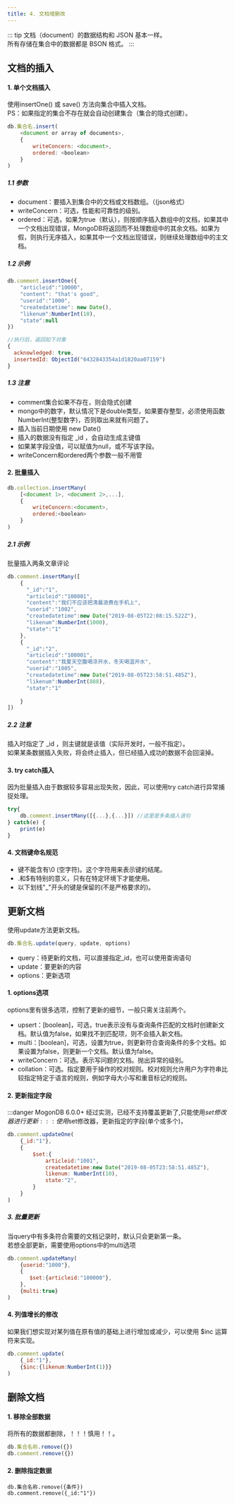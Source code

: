 ```yaml
---
title: 4. 文档增删改
---
```

::: tip
文档（document）的数据结构和 JSON 基本一样。  
所有存储在集合中的数据都是 BSON 格式。
:::

## 文档的插入
#### 1. 单个文档插入
使用insertOne() 或 save() 方法向集合中插入文档。  
PS：如果指定的集合不存在就会自动创建集合（集合的隐式创建）。
```js
db.集合名.insert(
    <document or array of documents>,
    {
        writeConcern: <document>,
        ordered: <boolean>
    }
)
```
##### 1.1 参数
- document：要插入到集合中的文档或文档数组。（(json格式）
- writeConcern：可选，性能和可靠性的级别。
- ordered：可选，如果为true（默认），则按顺序插入数组中的文档，如果其中一个文档出现错误，MongoDB将返回而不处理数组中的其余文档。如果为假，则执行无序插入，如果其中一个文档出现错误，则继续处理数组中的主文档。

##### 1.2 示例
```js
db.comment.insertOne({
    "articleid":"10000",
    "content": "that's good",
    "userid":"1000",
    "createdatetime": new Date(),
    "likenum":NumberInt(10),
    "state":null
})

//执行后，返回如下对象
{
  acknowledged: true,
  insertedId: ObjectId("6432843354a1d1820aa07159")
}
```

##### 1.3 注意
- comment集合如果不存在，则会隐式创建
- mongo中的数字，默认情况下是double类型，如果要存整型，必须使用函数NumberInt(整型数字)，否则取出来就有问题了。
- 插入当前日期使用 new Date()
- 插入的数据没有指定 _id ，会自动生成主键值
- 如果某字段没值，可以赋值为null，或不写该字段。
- writeConcern和ordered两个参数一般不用管

#### 2. 批量插入
```js
db.collection.insertMany(
    [<document 1>, <document 2>,...],
    {
        writeConcern:<document>,
        ordered:<boolean>
    }
)
```
##### 2.1 示例
批量插入两条文章评论
```js
db.comment.insertMany([
    {
      "_id":"1",
      "articleid":"100001",
      "content":"我们不应该把清晨浪费在手机上",
      "userid":"1002",
      "createdatetime":new Date("2019-08-05T22:08:15.522Z"),
      "likenum":NumberInt(1000),
      "state":"1"
    },
    {
      "_id":"2",
      "articleid":"100001",
      "content":"我夏天空腹喝凉开水，冬天喝温开水",
      "userid":"1005",
      "createdatetime":new Date("2019-08-05T23:58:51.485Z"),
      "likenum":NumberInt(888),
      "state":"1"
 
    }
])
```

##### 2.2 注意
插入时指定了 _id ，则主键就是该值（实际开发时，一般不指定）。  
如果某条数据插入失败，将会终止插入，但已经插入成功的数据不会回滚掉。


#### 3. try catch插入
因为批量插入由于数据较多容易出现失败，因此，可以使用try catch进行异常捕捉处理。
```js
try{
    db.comment.insertMany([{...},{...}]) //这里是多条插入语句
} catch(e) {
    print(e)
}

```

#### 4. 文档键命名规范
- 键不能含有\0 (空字符)。这个字符用来表示键的结尾。
- .和$有特别的意义，只有在特定环境下才能使用。
- 以下划线"_"开头的键是保留的(不是严格要求的)。



## 更新文档
使用update方法更新文档。
```js
db.集合名.update(query, update, options)
```
- query：待更新的文档，可以直接指定_id，也可以使用查询语句
- update：要更新的内容
- options：更新选项

#### 1. options选项
options里有很多选项，控制了更新的细节，一般只需关注前两个。
- upsert：[boolean]，可选，true表示没有与查询条件匹配的文档时创建新文档。默认值为false，如果找不到匹配项，则不会插入新文档。
- multi：[boolean]，可选，设置为true，则更新符合查询条件的多个文档。如果设置为false，则更新一个文档。默认值为false。
- writeConcern：可选。表示写问题的文档。抛出异常的级别。
- collation：可选。指定要用于操作的校对规则。校对规则允许用户为字符串比较指定特定于语言的规则，例如字母大小写和重音标记的规则。

#### 2. 更新指定字段
:::danger
MogonDB 6.0.0+ 经过实测，已经不支持覆盖更新了,只能使用$set修改器进行更新
:::
使用$set修改器，更新指定的字段(单个或多个)，

``` js
db.comment.updateOne(
    {_id:"1"},
    {
        $set:{
            articleid:"1001",
            createdatetime:new Date("2019-08-05T23:58:51.485Z"),
            likenum: NumberInt(10),
            state:"2",
        }
    }
)
```

##### 3. 批量更新
当query中有多条符合需要的文档记录时，默认只会更新第一条。  
若想全部更新，需要使用options中的multi选项
```js
db.comment.updateMany(
    {userid:"1000"},
    {
       $set:{articleid:"100000"},
    },
    {multi:true}
)
```

#### 4. 列值增长的修改
如果我们想实现对某列值在原有值的基础上进行增加或减少，可以使用 $inc 运算符来实现。
```js
db.comment.update(
    {_id:"1"},
    {$inc:{likenum:NumberInt(1)}}
)
```


## 删除文档

#### 1. 移除全部数据
将所有的数据都删除，！！！慎用！！。

```js
db.集合名称.remove({})
db.comment.remove({})
```

#### 2. 删除指定数据

```
db.集合名称.remove({条件})
db.comment.remove({_id:"1"})
```
